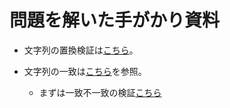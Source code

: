 # 問題を解いた手がかり資料

* 文字列の置換検証は[こちら](./test/README.md)。

* 文字列の一致は[こちら](https://cpprefjp.github.io/reference/string/basic_string/compare.html)を参照。
  * まずは一致不一致の検証[こちら](./test/README.md)
